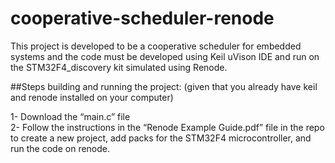 # cooperative-scheduler-renode
This project is developed to be a cooperative scheduler for embedded systems and the code must be developed using Keil uVison IDE and run on the STM32F4_discovery kit simulated using Renode. 

##Steps building and running the project:								(given that you already have keil and renode installed on your computer)

1- Download the “main.c” file <br/>
2-  Follow the instructions in the “Renode Example Guide.pdf” file in the repo to create a new project, add packs for the STM32F4 microcontroller, and run the code on renode. 


 
